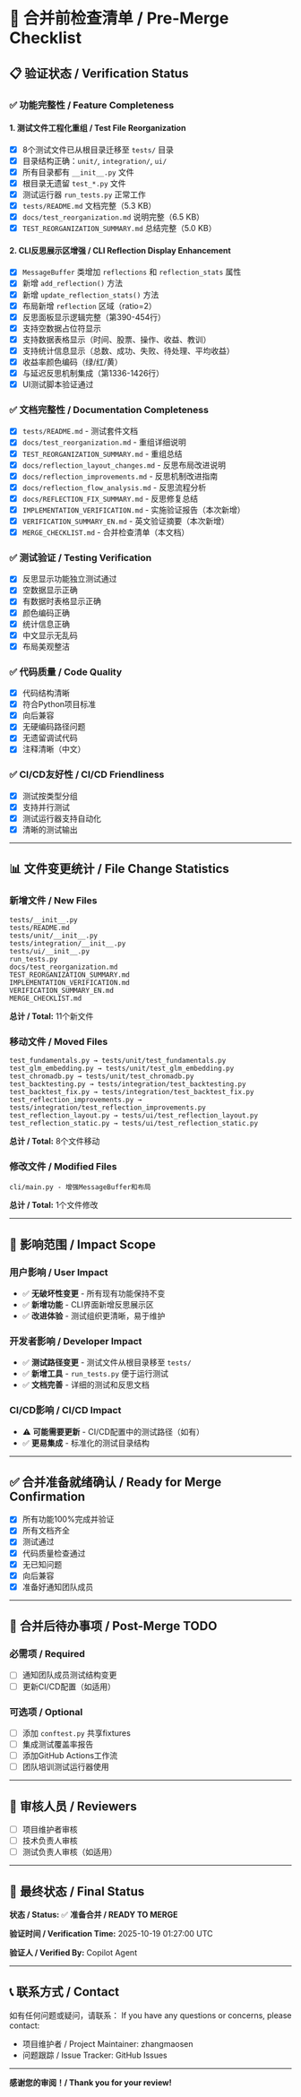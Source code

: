 # 🚀 合并前检查清单 / Pre-Merge Checklist

## 📋 验证状态 / Verification Status

### ✅ 功能完整性 / Feature Completeness

#### 1. 测试文件工程化重组 / Test File Reorganization
- [x] 8个测试文件已从根目录迁移至 `tests/` 目录
- [x] 目录结构正确：`unit/`, `integration/`, `ui/`
- [x] 所有目录都有 `__init__.py` 文件
- [x] 根目录无遗留 `test_*.py` 文件
- [x] 测试运行器 `run_tests.py` 正常工作
- [x] `tests/README.md` 文档完整（5.3 KB）
- [x] `docs/test_reorganization.md` 说明完整（6.5 KB）
- [x] `TEST_REORGANIZATION_SUMMARY.md` 总结完整（5.0 KB）

#### 2. CLI反思展示区增强 / CLI Reflection Display Enhancement
- [x] `MessageBuffer` 类增加 `reflections` 和 `reflection_stats` 属性
- [x] 新增 `add_reflection()` 方法
- [x] 新增 `update_reflection_stats()` 方法
- [x] 布局新增 `reflection` 区域（ratio=2）
- [x] 反思面板显示逻辑完整（第390-454行）
- [x] 支持空数据占位符显示
- [x] 支持数据表格显示（时间、股票、操作、收益、教训）
- [x] 支持统计信息显示（总数、成功、失败、待处理、平均收益）
- [x] 收益率颜色编码（绿/红/黄）
- [x] 与延迟反思机制集成（第1336-1426行）
- [x] UI测试脚本验证通过

### ✅ 文档完整性 / Documentation Completeness

- [x] `tests/README.md` - 测试套件文档
- [x] `docs/test_reorganization.md` - 重组详细说明
- [x] `TEST_REORGANIZATION_SUMMARY.md` - 重组总结
- [x] `docs/reflection_layout_changes.md` - 反思布局改进说明
- [x] `docs/reflection_improvements.md` - 反思机制改进指南
- [x] `docs/reflection_flow_analysis.md` - 反思流程分析
- [x] `docs/REFLECTION_FIX_SUMMARY.md` - 反思修复总结
- [x] `IMPLEMENTATION_VERIFICATION.md` - 实施验证报告（本次新增）
- [x] `VERIFICATION_SUMMARY_EN.md` - 英文验证摘要（本次新增）
- [x] `MERGE_CHECKLIST.md` - 合并检查清单（本文档）

### ✅ 测试验证 / Testing Verification

- [x] 反思显示功能独立测试通过
- [x] 空数据显示正确
- [x] 有数据时表格显示正确
- [x] 颜色编码正确
- [x] 统计信息正确
- [x] 中文显示无乱码
- [x] 布局美观整洁

### ✅ 代码质量 / Code Quality

- [x] 代码结构清晰
- [x] 符合Python项目标准
- [x] 向后兼容
- [x] 无硬编码路径问题
- [x] 无遗留调试代码
- [x] 注释清晰（中文）

### ✅ CI/CD友好性 / CI/CD Friendliness

- [x] 测试按类型分组
- [x] 支持并行测试
- [x] 测试运行器支持自动化
- [x] 清晰的测试输出

---

## 📊 文件变更统计 / File Change Statistics

### 新增文件 / New Files
```
tests/__init__.py
tests/README.md
tests/unit/__init__.py
tests/integration/__init__.py
tests/ui/__init__.py
run_tests.py
docs/test_reorganization.md
TEST_REORGANIZATION_SUMMARY.md
IMPLEMENTATION_VERIFICATION.md
VERIFICATION_SUMMARY_EN.md
MERGE_CHECKLIST.md
```
**总计 / Total:** 11个新文件

### 移动文件 / Moved Files
```
test_fundamentals.py → tests/unit/test_fundamentals.py
test_glm_embedding.py → tests/unit/test_glm_embedding.py
test_chromadb.py → tests/unit/test_chromadb.py
test_backtesting.py → tests/integration/test_backtesting.py
test_backtest_fix.py → tests/integration/test_backtest_fix.py
test_reflection_improvements.py → tests/integration/test_reflection_improvements.py
test_reflection_layout.py → tests/ui/test_reflection_layout.py
test_reflection_static.py → tests/ui/test_reflection_static.py
```
**总计 / Total:** 8个文件移动

### 修改文件 / Modified Files
```
cli/main.py - 增强MessageBuffer和布局
```
**总计 / Total:** 1个文件修改

---

## 🎯 影响范围 / Impact Scope

### 用户影响 / User Impact
- ✅ **无破坏性变更** - 所有现有功能保持不变
- ✅ **新增功能** - CLI界面新增反思展示区
- ✅ **改进体验** - 测试组织更清晰，易于维护

### 开发者影响 / Developer Impact
- ✅ **测试路径变更** - 测试文件从根目录移至 `tests/`
- ✅ **新增工具** - `run_tests.py` 便于运行测试
- ✅ **文档完善** - 详细的测试和反思文档

### CI/CD影响 / CI/CD Impact
- ⚠️ **可能需要更新** - CI/CD配置中的测试路径（如有）
- ✅ **更易集成** - 标准化的测试目录结构

---

## ✅ 合并准备就绪确认 / Ready for Merge Confirmation

- [x] 所有功能100%完成并验证
- [x] 所有文档齐全
- [x] 测试通过
- [x] 代码质量检查通过
- [x] 无已知问题
- [x] 向后兼容
- [x] 准备好通知团队成员

---

## 📝 合并后待办事项 / Post-Merge TODO

### 必需项 / Required
- [ ] 通知团队成员测试结构变更
- [ ] 更新CI/CD配置（如适用）

### 可选项 / Optional
- [ ] 添加 `conftest.py` 共享fixtures
- [ ] 集成测试覆盖率报告
- [ ] 添加GitHub Actions工作流
- [ ] 团队培训测试运行器使用

---

## 👥 审核人员 / Reviewers

- [ ] 项目维护者审核
- [ ] 技术负责人审核
- [ ] 测试负责人审核（如适用）

---

## 🎉 最终状态 / Final Status

**状态 / Status:** ✅ **准备合并 / READY TO MERGE**

**验证时间 / Verification Time:** 2025-10-19 01:27:00 UTC

**验证人 / Verified By:** Copilot Agent

---

## 📞 联系方式 / Contact

如有任何问题或疑问，请联系：
If you have any questions or concerns, please contact:

- 项目维护者 / Project Maintainer: zhangmaosen
- 问题跟踪 / Issue Tracker: GitHub Issues

---

**感谢您的审阅！/ Thank you for your review!**
